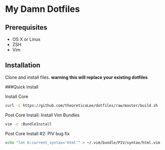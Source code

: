 # My Damn Dotfiles

## Prerequisites
* OS X or Linux
* ZSH
* Vim

## Installation

Clone and install files. **warning this will replace your existing dotfiles**

###Quick Install

Install Core
```bash
curl -L https://github.com/theoreticaLee/dotfiles/raw/master/build.sh | sh
```

Post Core Install: Install Vim Bundles
```bash
vim -c :BundleInstall
```

Post Core Install #2: PIV bug fix
```bash
echo "let b:current_syntax='html'" > ~/.vim/bundle/PIV/syntax/html.vim
```
